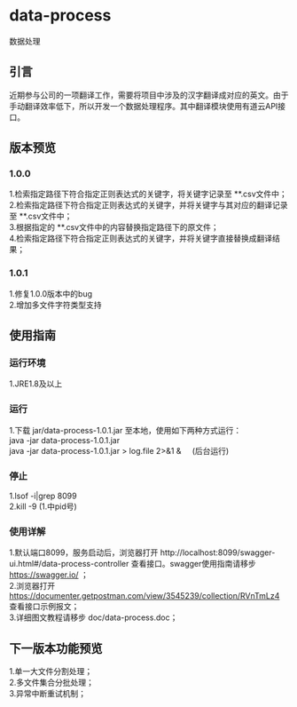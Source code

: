 # data-process
数据处理
## 引言
近期参与公司的一项翻译工作，需要将项目中涉及的汉字翻译成对应的英文。由于手动翻译效率低下，所以开发一个数据处理程序。其中翻译模块使用有道云API接口。
## 版本预览
### 1.0.0
1.检索指定路径下符合指定正则表达式的关键字，将关键字记录至 **.csv文件中；  
2.检索指定路径下符合指定正则表达式的关键字，并将关键字与其对应的翻译记录至 **.csv文件中；  
3.根据指定的 **.csv文件中的内容替换指定路径下的原文件；  
4.检索指定路径下符合指定正则表达式的关键字，并将关键字直接替换成翻译结果；
### 1.0.1
1.修复1.0.0版本中的bug  
2.增加多文件字符类型支持

## 使用指南
### 运行环境
1.JRE1.8及以上
### 运行
1.下载 jar/data-process-1.0.1.jar 至本地，使用如下两种方式运行：  
java -jar data-process-1.0.1.jar  
java -jar data-process-1.0.1.jar > log.file 2>&1 &     (后台运行)  
### 停止
1.lsof -i|grep 8099  
2.kill -9 (1.中pid号)  
### 使用详解
1.默认端口8099，服务启动后，浏览器打开 http://localhost:8099/swagger-ui.html#/data-process-controller 查看接口。swagger使用指南请移步 https://swagger.io/ ；  
2.浏览器打开 https://documenter.getpostman.com/view/3545239/collection/RVnTmLz4 查看接口示例报文；  
3.详细图文教程请移步 doc/data-process.doc；  
## 下一版本功能预览
1.单一大文件分割处理；  
2.多文件集合分批处理；  
3.异常中断重试机制；  

